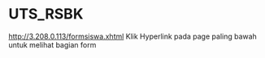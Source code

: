 # UTS_RSBK

http://3.208.0.113/formsiswa.xhtml  Klik Hyperlink pada page paling bawah untuk melihat bagian form
